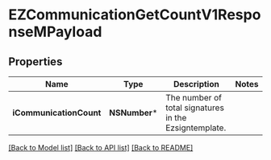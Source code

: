 # EZCommunicationGetCountV1ResponseMPayload

## Properties
Name | Type | Description | Notes
------------ | ------------- | ------------- | -------------
**iCommunicationCount** | **NSNumber*** | The number of total signatures in the Ezsigntemplate. | 

[[Back to Model list]](../README.md#documentation-for-models) [[Back to API list]](../README.md#documentation-for-api-endpoints) [[Back to README]](../README.md)


